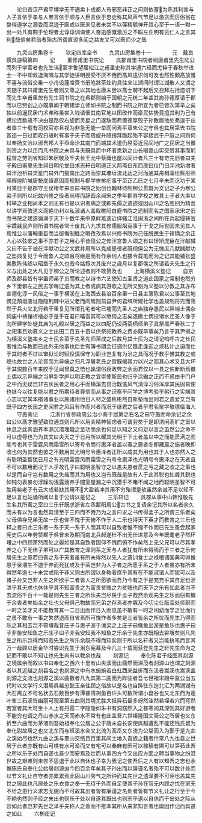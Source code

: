 <!-- { "loadSidebar": true } -->
　　论曰昔汉严君平博学无不通卖卜成都人有邪恶非正之问则依蓍为陈其利害与人子言依于孝与人弟言依于顺与人臣言依于忠史称其风声气节足以激贪而厉俗翁在婺得道学之源委而混迹于医或以医来见者未尝不以葆精毓神开其心至于一语一黙一出一处凡有闗于伦理者尤谆谆训诲使人奋迅感慨激厉之不暇左丘明有云仁人之言其利哉信矣若翁者殆古所谓直谅多闻之益友又可以医师少之哉











　　九灵山房集卷十
　　钦定四库全书
　　九灵山房集巻十一　　　　元　戴良　撰呉游稿第四
　　记
　　重修甫里书院记
　　呉郡甫里书院者祠唐甫里先生陆公而列于学官者也先生讳蒙字鲁望居松江之甫里史称其学通六经而尤粹于春秋举进士一不中即敛退海隅与其学徒讲明授受不厌不倦而髙风逺识何可及也然性颇髙放雅不喜与流俗交乗一小舟设篷席赍书册笔牀茶灶钓具往来江湖间时谓江湖散人又谓之天随子其曰甫里先生者则又尊之以其地也唐末尝以髙士聘不起后又召拜右拾遗诏下而先生卒甫里故有先生祠书院之在呉郡则始于国朝之元统二年盖其裔孙德厚请于郡而以已赀创之亦既事闻于朝建学立师如书院之制而书院之所宜为者已皆次第举之矣独以前逼民居门术弗称虽尝入钱请佃其南官地以图改作而豪民怙势竟擅其利为己有搆讼连数歳不决由是路仅右旋而灵星之门遂缺而弗置德厚殁子孙散居他处弗遑于兹者埀三十载有司校官亦且视为非急无能一举而问焉平章朱公之守呉也其居第去书院甚迩一日过而叹曰歳时有事于夫子而周旋升降揖拜跪起殆不容接武于户庭之间则何以奉扬文治以淑吾邦人乎亟命治其南门而端其术道仍易旁近民间地广之民居之当撤则资之力以迁而凡书院之未具与夫既具而中坏者悉新之山长啜霭山实交赞其事而躬程督之劳则省知印朱居敬及千夫长王允中蔡庸也屋以间计者凡三十有竒完旧者曰夫子殿曰甫里先生祠曰明伦堂曰求志轩曰明道正义两斋曰东西庑曰仪门曰泮池新增者曰泮池桥曰灵星门曰外门甃南出之路而崇其墉垣浚北达之河而通其舟楫藻绘髹彤照暎辉煌阶墄唐甃庑缜髙固而规制与郡学侔矣庀事于至正乙巳之七月辛未而讫功于某月某日于是郡守王侯椿年来言曰书院之始创也翰林待制栁公贯既为文记之子为栁公弟子则所以纪兹兴修之役者尚得而辞哉余闻宋之季年郡县学校之教其士子者大率以科举之业相尚本之则无有也是以识者病之或即先儒之遗迹或因山川之名胜别为精舍以讲学焉敦道义而絶功利以私淑诸人盖取睢阳白鹿书院之遗制而名之国家承宋之旧而书院之建遂徧满于天下十数年来中原衅难逺近绎骚江淮闽浙之间所在兵起侵轶官宇蹂践民庐则所谓书院者常十废其八九求其修儒服爼豆事于干戈之际世固未见其人焉惟公以藩翰重臣而当御侮制胜之暇孜孜焉以兴修书院为己任脱民生于锋镝之余正人心以弦歌之事不亦君子之用心乎昔僖公之修泮宫鲁人颂之有曰矫矫虎臣在泮献馘又曰不告于讻在泮献功公之文武并用所以克成是役者既视僖公为无愧庶几献馘献功之坠典复见于今而鲁人之颂且将继是而有作余何人也猥令载笔而为之记其能铺张盛美敷陈伟绩以昭埀于永久也哉今姑叙次其废兴之歳月以复郡侯之所请若夫先生之行义与出处之大凡见于栁公之所论述者则不敢赘及也
　　上海横溪义塾记
　　自京师及郡县皆有学置师弟子贠而教之以诗书六艺使知古圣贤之道此国家之常制也然穷乡下里僻左之民去学每辽逺为其上者或病其游歌之无所又别为义塾以分教之其亦布宣德化淳一风俗之一事乎横溪在上海西去县治百余里一日县主簿陈君以公事至其地偶见頽垣废址隐隐荆棘中进父老而问焉则前县尹何君缉所建社学也盖规制将完而荡然于兵火又北行若干里复见所谓孔宅者宅已墟而先圣人之庙独存愚民以异端土偶杂祠庙中祷禳祈禬必于是乎在君曰嘻吾其可以继何之志矣遂撤土偶投诸水迁圣人像于向所建学处徙其庙为礼殿以居之而益之以四配仍设两斋栖师弟子具祭噐严春秋二丁之祀事且劝慕义之士出田二百五十亩以供祭祀教养之费亦既毕事矣乃言于其尹揭之为横溪义塾率乡之士民舎菜于先圣先师落成之后数月其士民为之请记呜呼古之长民者惟治与教而已此外无他事也后世有簿书期会征调供亿趋走逢迎之烦私计之迫而仕于其时者不过以审狱讼时赋役慎保守为职业岂复有为治之具而况于教乎惟其教之或熄也故世之人沦胥而为异端之归凡浮屠老氏之宫既竭其力以兴之而其心术又且大坏于其説数百年来胶于见闻曾莫之悟也孰谓俗衰政弊之余而君仅以一县之佐断断焉撤土偶以示异端之当屏新学庐以明正教之宜崇使斯民也归乎涂辙之正而不惑由乎门户之中而无疑岂非古长民者之用心乎而横溪去县治既逺风气清淳习俗浑厚其民固易使也继今以往复能以君之所期待者尊信而从事之识察乎问学之博考验乎躬行之实端其心志以定其本措诸事业以施诸用他日人材之盛彬彬然自斯塾而出则君之遗爱又岂有既乎四方长民之吏闻君之风且有作而兴者而况于继君之后者乎君名聚字敬德临海人
　　守愚斋记
　　江浙行省参政周公治小斋于居第之右名之曰守愚而命余记之余曰公以髙才雅望致位通显则凡所以用夫精神智虑者可谓劳矣于是即清闲髙旷之室以休息之此其涵养本源沉潜理趣之至功而余也何足以知之又何足以言之虽然公之命不可以虚辱也乃为其文曰夫天之于日月所以耀其光明于下土者盖以中之而能昃满之而能亏也其于雷霆风雨霜雪所以寄号令而行惠泽者盖以春之震者冬即藏晨之施者晚即收也何为其然也彼之不数用其光明号令惠泽者正所以成其为用也其于人也亦然人之有聪明圣智犹日月之有光明雷霆风雨霜雪之有号令惠泽也光明号令惠泽之在天者且不可以数用而况于人乎故孔子曰聪明圣智守之以愚夫愚者昃之亏之藏之收之之事也以是而自守岂有数用之失哉而其为用也又岂有既哉是故有人于此其聪也如聋其鋭也如钝勿表暴勿浮躁勿浅露涵养乎闇室屋漏之中沉潜乎不睹不闻之地而聪明圣智不可胜用矣老子有云大成若缺其用不大盈若冲其用不穷殆谓是欤虽然余诚不足以知不足以言也姑诵所闻以复于公请以是记之
　　三乐轩记
　　呉郡从事中山韩惟敬先生名其所寓之室曰三乐轩既求浙省左丞鄱阳周公古书之复请余记其所以名者余久而未有以为言也然其请至于三四而不倦乃为之言曰求之书传得孟子之所谓三乐者矣父母俱存兄弟无故一乐也仰不愧于天俯不怍于人二乐也得天下英才而教育之三乐也释之者曰此三乐者一系于天一系于人而其可以自致者惟不愧不怍而已先生蚤尝起家宪史后以年劳赞郡于呉曾未及期而南北兵起遂杜不出无仕进意及今年既耄老孑然环堵之中四顾萧然而处之晏如是其自致者固仰不愧而俯不怍矣然上无父兄可以尽其孝养之心下无佳子弟可以广其教育之泽则系之天与人者犹有所未得焉而于三者之乐何居先生之意若曰吾之系于天者虽有所未得然以先人之遗训食士之禄稽诸国典可得推恩于泉壤生不逮于养而死犹或及于荣岂非为人子者之所愿乎系之于人者虽亦有所未得然年逾七十未尝或陷于非义则古所谓以身敎者庶乎其有在不能淑诸人而犹可以及诸子孙又岂非人生之所欲乎二者皆人之所愿欲而吾乃今有之于是充充乎其自足也泄泄乎其无求也休休乎其不知富贵之为富贵贫贱之为贫贱也而天下之乐有如此者岂不去流俗千百十一哉是则先生三者之所乐夫岂尽戾于孟子哉然余观先生之乐而窃有概于余衷者矣始余之壮也父母俱己物故而兄弟之存焉者亦寡及今叨尘仕版滥处师职而一时之英才又不能教育其一二日出而作日入而息虽不敢有一时之闲幼而学之壮而行之虽不敢有一事之失然退而自省焉所可愧怍者多矣是三者皆余之所忧而先生乃得而乐之其相去岂不霄壤哉昔庄子与惠子游于濠梁之上庄子曰鯈鱼出游是鱼乐也惠子曰子非鱼安知鱼之乐庄子曰子非我安知我不知鱼之乐余于先生亦既相去霄壤矣则凡先生之所乐岂得而知哉先生之所乐余既不得而知矣则于所以名轩者又岂能执笔而言其万一哉顾以居金华时尝识先生于淛东宪幕及今几三十载而获登先生之轩先生命为之记而不敢以不知让也先生尚有以教余也哉
　　剡源记
　　奉化陈君子经图其剡源之境属余而叙以书曰奉化之西六十里有山夹溪而出蓊然而深茂者剡源山也谓之剡源者以其近越之剡县名之也剡源之中有水蜿蜿若白虹西来益折而东流者嵩溪也嵩溪盖剡源之支流也剡源之溪以曲数者凡九其第二曲而为跸驻者吾七世祖宋殿中监公当五代时以文学行义潜焉呉越忠懿王亲往顾之俗故以是名也自跸驻东迤北汇为两湖湖有大石离立不可名状去石数百步有潭甚清冽鱼百许头可数所谓小盘谷也又北东而为莲叶峯三石溪皆幽丽可观至第五曲则其境尤胜大抵异石最多岈然洼然若垤若穴而穹然若室者其大可坐十人上有丹霞二字隐隐如朱书有洞窈然入之甚寒问其深则其好游者不能穷也谓之丹山赤水之天而赤水不常有也此盖吾六世祖隆国文简公之所居也又东折至六曲而为茅渚则吾始祖奉化公居之公于唐末自长安使呉越遭乱不能还钱氏留为奉化尉故居之也又北东而与班溪水会又北流为髙岙又东流为公棠而入为鄞于是九曲之溪始尽也然九曲之溪与羣山交络且百里其间土地入吾族之籍者什常八九也吾之世居于此者亦既有山可樵有水可渔而又有宅可以桑麻有田可以稼穑有圃可以笋茹此吾之所以乐于处而自遂也吾少而安焉及壮而从事四方今又出应方面之聘当事物之纷沮世故之艰难则未尝不思退于此以自休也子幸为我记之使吾后之人有以知吾之志也余惟陈氏自奉化公始居剡源迨今四百余年矣其子孙出而以廉谨名者殆不可以数计处而以节义礼让自守者亦累累焉此固山川秀气之所钟而其先世之遗泽要不可诬也盖其先世之居此也凡居处之乐衣食之奉一无待于外而自足使其子孙在官无内顾之忧在家无不给之患行义求志无施而不可故其出者皆有廉谨之名处者皆有节义礼让之行至于今不絶也然则子经之未出也则乐于处以自遂其既出也则志乎退以自休而于出处之际从容如此者岂非先世之泽乎夫称人之善而不推本其所从来非知言者也庸因作记而具道之如此
　　六栁庄记
